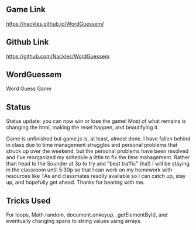 ## Game Link
https://nackles.github.io/WordGuessem/

## Github Link
https://github.com/Nackles/WordGuessem

## WordGuessem
Word Guess Game

## Status
Status update: you can now win or lose the game! Most of what remains is changing the html, making the reset happen, and beautifying it.

Game is unfinished but game.js is, at least, almost done. I have fallen behind in class due to time management struggles and personal problems that struck up over the weekend, but the personal problems have been resolved and I've reorganized my schedule a little to fix the time management. Rather than head to the Sounder at 3p to try and "beat traffic" (ha!) I will be staying in the classroom until 5:30p so that I can work on my homework with resources like TAs and classmates readily available so I can catch up, stay up, and hopefully get ahead. Thanks for bearing with me.

## Tricks Used
For loops, Math.random, document.onkeyup, .getElementById, and eventually changing spans to string values using arrays.